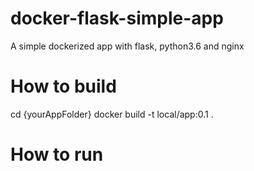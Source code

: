 # docker-flask-simple-app
A simple dockerized app with flask, python3.6 and nginx

# How to build
cd {yourAppFolder}
docker build -t local/app:0.1 .

# How to run 
